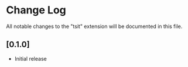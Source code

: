 # Change Log

All notable changes to the "tsit" extension will be documented in this file.

## [0.1.0]

- Initial release
